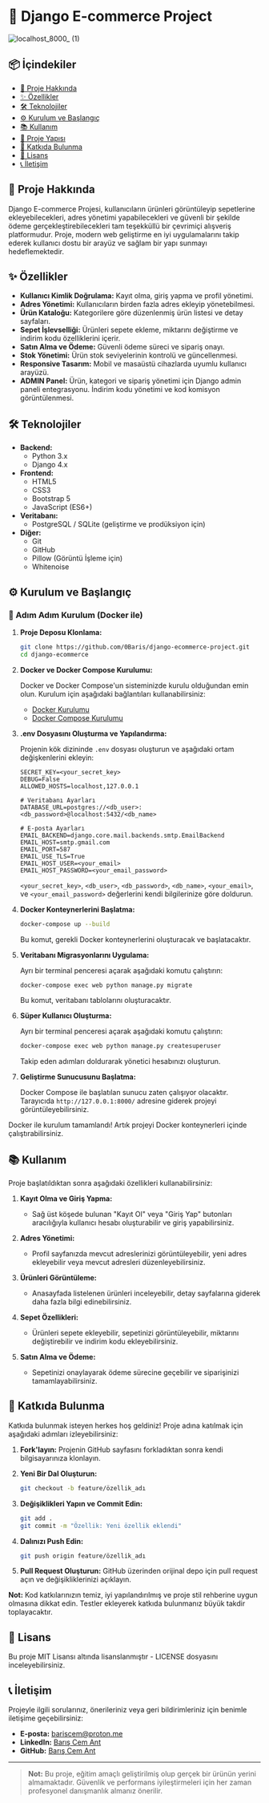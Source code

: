 # 🛒 Django E-commerce Project

![localhost_8000_ (1)](https://github.com/user-attachments/assets/38e73756-973a-479d-9b6a-965686a4b1c9)


## 📦 İçindekiler

- [📖 Proje Hakkında](#-proje-hakkında)
- [✨ Özellikler](#-özellikler)
- [🛠️ Teknolojiler](#-teknolojiler)
- [⚙️ Kurulum ve Başlangıç](#-adım-adım-kurulum-docker-ile)
- [📚 Kullanım](#-kullanım)
- [📂 Proje Yapısı](#-proje-yapısı)
- [🤝 Katkıda Bulunma](#-katkıda-bulunma)
- [📜 Lisans](#-lisans)
- [📞 İletişim](#-iletişim)

## 📖 Proje Hakkında

Django E-commerce Projesi, kullanıcıların ürünleri görüntüleyip sepetlerine ekleyebilecekleri, adres yönetimi yapabilecekleri ve güvenli bir şekilde ödeme gerçekleştirebilecekleri tam teşekküllü bir çevrimiçi alışveriş platformudur. Proje, modern web geliştirme en iyi uygulamalarını takip ederek kullanıcı dostu bir arayüz ve sağlam bir yapı sunmayı hedeflemektedir.

## ✨ Özellikler

- **Kullanıcı Kimlik Doğrulama:** Kayıt olma, giriş yapma ve profil yönetimi.
- **Adres Yönetimi:** Kullanıcıların birden fazla adres ekleyip yönetebilmesi.
- **Ürün Kataloğu:** Kategorilere göre düzenlenmiş ürün listesi ve detay sayfaları.
- **Sepet İşlevselliği:** Ürünleri sepete ekleme, miktarını değiştirme ve indirim kodu özelliklerini içerir.
- **Satın Alma ve Ödeme:** Güvenli ödeme süreci ve sipariş onayı.
- **Stok Yönetimi:** Ürün stok seviyelerinin kontrolü ve güncellenmesi.
- **Responsive Tasarım:** Mobil ve masaüstü cihazlarda uyumlu kullanıcı arayüzü.
- **ADMIN Panel:** Ürün, kategori ve sipariş yönetimi için Django admin paneli entegrasyonu. İndirim kodu yönetimi ve kod komisyon görüntülenmesi.

## 🛠️ Teknolojiler

- **Backend:**
  - Python 3.x
  - Django 4.x
- **Frontend:**
  - HTML5
  - CSS3
  - Bootstrap 5
  - JavaScript (ES6+)
- **Veritabanı:**
  - PostgreSQL / SQLite (geliştirme ve prodüksiyon için)
- **Diğer:**
  - Git
  - GitHub
  - Pillow (Görüntü İşleme için)
  - Whitenoise 

## ⚙️ Kurulum ve Başlangıç

### 🚀 Adım Adım Kurulum (Docker ile)

1. **Proje Deposu Klonlama:**

    ```bash
    git clone https://github.com/0Baris/django-ecommerce-project.git
    cd django-ecommerce
    ```

2. **Docker ve Docker Compose Kurulumu:**

    Docker ve Docker Compose'un sisteminizde kurulu olduğundan emin olun. Kurulum için aşağıdaki bağlantıları kullanabilirsiniz:
    - [Docker Kurulumu](https://docs.docker.com/get-docker/)
    - [Docker Compose Kurulumu](https://docs.docker.com/compose/install/)

3. **.env Dosyasını Oluşturma ve Yapılandırma:**

    Projenin kök dizininde `.env` dosyası oluşturun ve aşağıdaki ortam değişkenlerini ekleyin:

    ```env
    SECRET_KEY=<your_secret_key>
    DEBUG=False
    ALLOWED_HOSTS=localhost,127.0.0.1

    # Veritabanı Ayarları
    DATABASE_URL=postgres://<db_user>:<db_password>@localhost:5432/<db_name>

    # E-posta Ayarları
    EMAIL_BACKEND=django.core.mail.backends.smtp.EmailBackend
    EMAIL_HOST=smtp.gmail.com
    EMAIL_PORT=587
    EMAIL_USE_TLS=True
    EMAIL_HOST_USER=<your_email>
    EMAIL_HOST_PASSWORD=<your_email_password>
    ```

    `<your_secret_key>`, `<db_user>`, `<db_password>`, `<db_name>`, `<your_email>`, ve `<your_email_password>` değerlerini kendi bilgilerinize göre doldurun.

4. **Docker Konteynerlerini Başlatma:**

    ```bash
    docker-compose up --build
    ```

    Bu komut, gerekli Docker konteynerlerini oluşturacak ve başlatacaktır.

5. **Veritabanı Migrasyonlarını Uygulama:**

    Ayrı bir terminal penceresi açarak aşağıdaki komutu çalıştırın:

    ```bash
    docker-compose exec web python manage.py migrate
    ```

    Bu komut, veritabanı tablolarını oluşturacaktır.

6. **Süper Kullanıcı Oluşturma:**

    Ayrı bir terminal penceresi açarak aşağıdaki komutu çalıştırın:

    ```bash
    docker-compose exec web python manage.py createsuperuser
    ```

    Takip eden adımları doldurarak yönetici hesabınızı oluşturun.

7. **Geliştirme Sunucusunu Başlatma:**

    Docker Compose ile başlatılan sunucu zaten çalışıyor olacaktır. Tarayıcıda `http://127.0.0.1:8000/` adresine giderek projeyi görüntüleyebilirsiniz.

Docker ile kurulum tamamlandı! Artık projeyi Docker konteynerleri içinde çalıştırabilirsiniz.

## 📚 Kullanım

Proje başlatıldıktan sonra aşağıdaki özellikleri kullanabilirsiniz:

1. **Kayıt Olma ve Giriş Yapma:**
   - Sağ üst köşede bulunan "Kayıt Ol" veya "Giriş Yap" butonları aracılığıyla kullanıcı hesabı oluşturabilir ve giriş yapabilirsiniz.

2. **Adres Yönetimi:**
   - Profil sayfanızda mevcut adreslerinizi görüntüleyebilir, yeni adres ekleyebilir veya mevcut adresleri düzenleyebilirsiniz.

3. **Ürünleri Görüntüleme:**
   - Anasayfada listelenen ürünleri inceleyebilir, detay sayfalarına giderek daha fazla bilgi edinebilirsiniz.
    
4. **Sepet Özellikleri:** 
    - Ürünleri sepete ekleyebilir, sepetinizi görüntüleyebilir, miktarını değiştirebilir ve indirim kodu ekleyebilirsiniz.

5. **Satın Alma ve Ödeme:**
   - Sepetinizi onaylayarak ödeme sürecine geçebilir ve siparişinizi tamamlayabilirsiniz.

## 🤝 Katkıda Bulunma

Katkıda bulunmak isteyen herkes hoş geldiniz! Proje adına katılmak için aşağıdaki adımları izleyebilirsiniz:

1. **Fork'layın:** Projenin GitHub sayfasını forkladıktan sonra kendi bilgisayarınıza klonlayın.

2. **Yeni Bir Dal Oluşturun:**

    ```bash
    git checkout -b feature/özellik_adı
    ```

3. **Değişiklikleri Yapın ve Commit Edin:**

    ```bash
    git add .
    git commit -m "Özellik: Yeni özellik eklendi"
    ```

4. **Dalınızı Push Edin:**

    ```bash
    git push origin feature/özellik_adı
    ```

5. **Pull Request Oluşturun:** GitHub üzerinden orijinal depo için pull request açın ve değişikliklerinizi açıklayın.

**Not:** Kod katkılarınızın temiz, iyi yapılandırılmış ve proje stil rehberine uygun olmasına dikkat edin. Testler ekleyerek katkıda bulunmanız büyük takdir toplayacaktır.

## 📜 Lisans

Bu proje MIT Lisansı altında lisanslanmıştır - LICENSE dosyasını inceleyebilirsiniz.

## 📞 İletişim

Projeyle ilgili sorularınız, önerileriniz veya geri bildirimleriniz için benimle iletişime geçebilirsiniz:

- **E-posta:** bariscem@proton.me
- **LinkedIn:** [Barış Cem Ant](https://www.linkedin.com/in/baris-cem-ant/)
- **GitHub:** [Barış Cem Ant](https://github.com/0Baris)

---

> **Not:** Bu proje, eğitim amaçlı geliştirilmiş olup gerçek bir ürünün yerini almamaktadır. Güvenlik ve performans iyileştirmeleri için her zaman profesyonel danışmanlık almanız önerilir.
